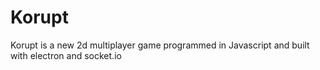 # Korupt
Korupt is a new 2d multiplayer game programmed in Javascript and built with electron and socket.io
